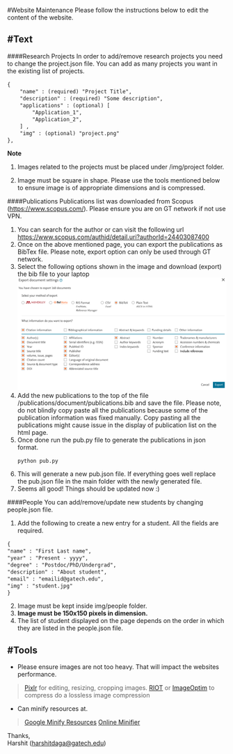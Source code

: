 #Website Maintenance
Please follow the instructions below to edit the content of the website.

#Text
-----------
####Research Projects
In order to add/remove research projects you need to change the project.json file. You can add as many projects you want in the existing list of projects.
```
{
	"name" : (required) "Project Title",
	"description" : (required) "Some description",
	"applications" : (optional) [
	    "Application_1",
	    "Application_2",
	] ,
	"img" : (optional) "project.png"
},
```
**Note**

1. Images related to the projects must be placed under /img/project folder.

2. Image must be square in shape. Please use the tools mentioned below to ensure image is of appropriate dimensions and is compressed.

####Publications
Publications list was downloaded from Scopus (https://www.scopus.com/). Please ensure you are on GT network if not use VPN.

1. You can search for the author or can visit the following url https://www.scopus.com/authid/detail.uri?authorId=24403087400
2. Once on the above mentioned page, you can export the publications as BibTex file. Please note, export option can only be used through GT network.
3. Select the following options shown in the image and download (export) the bib file to your laptop
[![N|Solid](/publications/document/export_image.png)](/publications/document/export_image.png)
4. Add the new publications to the top of the file /publications/document/publications.bib and save the file. Please note, do not blindly copy paste all the publications because some of the publication information was fixed manually. Copy pasting all the publications might cause issue in the display of publication list on the html page.
5. Once done run the pub.py file to generate the publications in json format.
    ```
    python pub.py
    ```
6. This will generate a new pub.json file. If everything goes well replace the pub.json file in the main folder with the newly generated file.
7. Seems all good! Things should be updated now :)

####People
You can add/remove/update new students by changing people.json file.

1. Add the following to create a new entry for a student. All the fields are required.

```
{
"name" : "First Last name",
"year" : "Present - yyyy",
"degree" : "Postdoc/PhD/Undergrad",
"description" : "About student",
"email" : "emailid@gatech.edu",
"img" : "student.jpg"
}
```
	
2. Image must be kept inside img/people folder.
3. **Image must be 150x150 pixels in dimension.**
4. The list of student displayed on the page depends on the order in which they are listed in the people.json file.

#Tools
-----------

- Please ensure images are not too heavy. That will impact the websites performance.
> [Pixlr](https://pixlr.com/) for editing, resizing, cropping images.
> [RIOT](http://luci.criosweb.ro/riot/) or [ImageOptim](https://imageoptim.com/command-line.html) to compress do a lossless image compression

- Can minify resources at.
> [Google Minify Resources](https://developers.google.com/speed/docs/insights/MinifyResources)
> [Online Minifier](https://www.freeformatter.com/css-minifier.html)


Thanks,  
Harshit (harshitdaga@gatech.edu)

